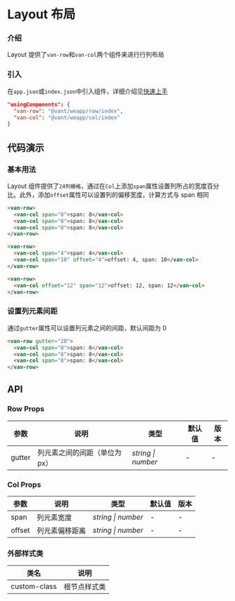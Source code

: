 # Layout 布局

### 介绍

Layout 提供了`van-row`和`van-col`两个组件来进行行列布局

### 引入

在`app.json`或`index.json`中引入组件，详细介绍见[快速上手](#/quickstart#yin-ru-zu-jian)

```json
"usingComponents": {
  "van-row": "@vant/weapp/row/index",
  "van-col": "@vant/weapp/col/index"
}
```

## 代码演示

### 基本用法

Layout 组件提供了`24列栅格`，通过在`Col`上添加`span`属性设置列所占的宽度百分比。此外，添加`offset`属性可以设置列的偏移宽度，计算方式与 span 相同

```html
<van-row>
  <van-col span="8">span: 8</van-col>
  <van-col span="8">span: 8</van-col>
  <van-col span="8">span: 8</van-col>
</van-row>

<van-row>
  <van-col span="4">span: 4</van-col>
  <van-col span="10" offset="4">offset: 4, span: 10</van-col>
</van-row>

<van-row>
  <van-col offset="12" span="12">offset: 12, span: 12</van-col>
</van-row>
```

### 设置列元素间距

通过`gutter`属性可以设置列元素之间的间距，默认间距为 0

```html
<van-row gutter="20">
  <van-col span="8">span: 8</van-col>
  <van-col span="8">span: 8</van-col>
  <van-col span="8">span: 8</van-col>
</van-row>
```

## API

### Row Props

| 参数   | 说明                          | 类型               | 默认值 | 版本 |
| ------ | ----------------------------- | ------------------ | ------ | ---- |
| gutter | 列元素之间的间距（单位为 px） | _string \| number_ | -      | -    |

### Col Props

| 参数   | 说明           | 类型               | 默认值 | 版本 |
| ------ | -------------- | ------------------ | ------ | ---- |
| span   | 列元素宽度     | _string \| number_ | -      | -    |
| offset | 列元素偏移距离 | _string \| number_ | -      | -    |

### 外部样式类

| 类名         | 说明         |
| ------------ | ------------ |
| custom-class | 根节点样式类 |
